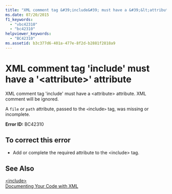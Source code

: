 ```yaml
---
title: "XML comment tag &#39;include&#39; must have a &#39;&lt;attribute&gt;&#39; attribute"
ms.date: 07/20/2015
f1_keywords: 
  - "vbc42310"
  - "bc42310"
helpviewer_keywords: 
  - "BC42310"
ms.assetid: b3c377d6-401a-477e-8f2d-b2881f2818a9
---
```

# XML comment tag &#39;include&#39; must have a &#39;&lt;attribute&gt;&#39; attribute
XML comment tag 'include' must have a \<attribute> attribute. XML comment will be ignored.  
  
 A `file` or `path` attribute, passed to the `<`include`>` tag, was missing or incomplete.  
  
 **Error ID:** BC42310  
  
## To correct this error  
  
- Add or complete the required attribute to the \<include> tag.  
  
## See Also  
 [\<include>](../../visual-basic/language-reference/xmldoc/include.md)  
 [Documenting Your Code with XML](../../visual-basic/programming-guide/program-structure/documenting-your-code-with-xml.md)
